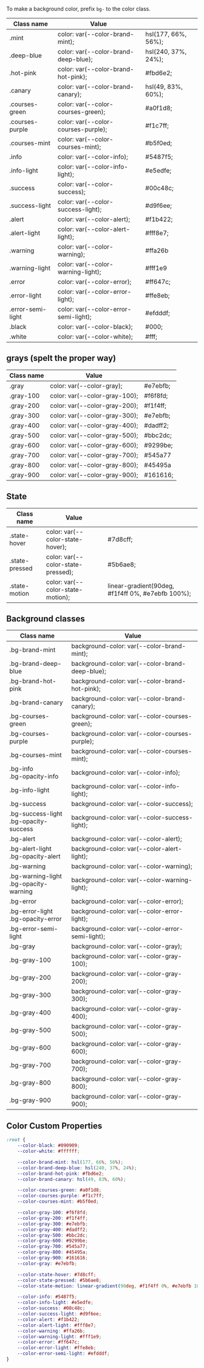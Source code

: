 To make a background color, prefix `bg-` to the color class.

| Class name        | Value                                 |                                                                                      |
| ----------------- | ------------------------------------- | ------------------------------------------------------------------------------------ |
| .mint             | color: var(--color-brand-mint);       | <span class="bg-mint py-3 flex justify-center">hsl(177, 66%, 56%);</span>            |
| .deep-blue        | color: var(--color-brand-deep-blue);  | <span class="bg-deep-blue py-3 white flex justify-center">hsl(240, 37%, 24%);</span> |
| .hot-pink         | color: var(--color-brand-hot-pink);   | <span class="bg-hot-pink py-3 flex justify-center">#fbd6e2;</span>                   |
| .canary           | color: var(--color-brand-canary);     | <span class="bg-canary py-3 flex justify-center">hsl(49, 83%, 60%);</span>           |
| .courses-green    | color: var(--color-courses-green);    | <span class="bg-courses-green py-3 flex justify-center">#a0f1d8;</span>              |
| .courses-purple   | color: var(--color-courses-purple);   | <span class="bg-courses-purple py-3 flex justify-center">#f1c7ff;</span>             |
| .courses-mint     | color: var(--color-courses-mint);     | <span class="bg-courses-mint py-3 flex justify-center">#b5f0ed;</span>               |
| .info             | color: var(--color-info);             | <span class="bg-info py-3 flex justify-center">#5487f5;</span>                       |
| .info-light       | color: var(--color-info-light);       | <span class="bg-info-light py-3 flex justify-center">#e5edfe;</span>                 |
| .success          | color: var(--color-success);          | <span class="bg-success py-3 flex justify-center">#00c48c;</span>                    |
| .success-light    | color: var(--color-success-light);    | <span class="bg-success-light py-3 flex justify-center">#d9f6ee;</span>              |
| .alert            | color: var(--color-alert);            | <span class="bg-alert py-3 flex justify-center">#f1b422;</span>                      |
| .alert-light      | color: var(--color-alert-light);      | <span class="bg-alert-light py-3 flex justify-center">#fff8e7;</span>                |
| .warning          | color: var(--color-warning);          | <span class="bg-warning py-3 flex justify-center">#ffa26b</span>                     |
| .warning-light    | color: var(--color-warning-light);    | <span class="bg-warning-light py-3 flex justify-center">#fff1e9</span>               |
| .error            | color: var(--color-error);            | <span class="bg-error py-3 flex justify-center">#ff647c;</span>                      |
| .error-light      | color: var(--color-error-light);      | <span class="bg-error-light py-3 flex justify-center">#ffe8eb;</span>                |
| .error-semi-light | color: var(--color-error-semi-light); | <span class="bg-error-semi-light py-3 flex justify-center">#efdddf;</span>           |
| .black            | color: var(--color-black);            | <span class="bg-black py-3 flex justify-center white">#000;</span>                   |
| .white            | color: var(--color-white);            | <span class="bg-white py-3 flex justify-center">#fff;</span>                         |

## grays (spelt the proper way)

| Class name | Value                         |                                                                               |
| ---------- | ----------------------------- | ----------------------------------------------------------------------------- |
| .gray      | color: var(--color-gray);     | <span class="bg-gray py-3 px-3 flex justify-center">#e7ebfb;</span>           |
| .gray-100  | color: var(--color-gray-100); | <span class="bg-gray-100 py-3 px-3 flex justify-center">#f6f8fd;</span>       |
| .gray-200  | color: var(--color-gray-200); | <span class="bg-gray-200 py-3 px-3 flex justify-center">#f1f4ff;</span>       |
| .gray-300  | color: var(--color-gray-300); | <span class="bg-gray-300 py-3 px-3 flex justify-center">#e7ebfb;</span>       |
| .gray-400  | color: var(--color-gray-400); | <span class="bg-gray-400 py-3 px-3 flex justify-center">#dadff2;</span>       |
| .gray-500  | color: var(--color-gray-500); | <span class="bg-gray-500 py-3 px-3 flex justify-center">#bbc2dc;</span>       |
| .gray-600  | color: var(--color-gray-600); | <span class="bg-gray-600 py-3 px-3 flex justify-center white">#9299be;</span> |
| .gray-700  | color: var(--color-gray-700); | <span class="bg-gray-700 py-3 px-3 flex justify-center white">#545a77</span>  |
| .gray-800  | color: var(--color-gray-800); | <span class="bg-gray-800 py-3 px-3 flex justify-center white">#45495a</span>  |
| .gray-900  | color: var(--color-gray-900); | <span class="bg-gray-900 py-3 px-3 flex justify-center white">#161616;</span> |

## State

| Class name     | Value                              |                                                                                                                         |
| -------------- | ---------------------------------- | ----------------------------------------------------------------------------------------------------------------------- |
| .state-hover   | color: var(--color-state-hover);   | <span class="docs-state-hover py-3 px-3 flex justify-center ">#7d8cff;</span>                                           |
| .state-pressed | color: var(--color-state-pressed); | <span class="docs-state-pressed py-3 px-3 flex justify-center">#5b6ae8;</span>                                          |
| .state-motion  | color: var(--color-state-motion);  | <span class="docs-state-motion py-3 px-3 flex justify-center ">linear-gradient(90deg, #f1f4ff 0%, #e7ebfb 100%);</span> |

## Background classes

| Class name                                | Value                                            |
| ----------------------------------------- | ------------------------------------------------ |
| .bg-brand-mint                            | background-color: var(--color-brand-mint);       |
| .bg-brand-deep-blue                       | background-color: var(--color-brand-deep-blue);  |
| .bg-brand-hot-pink                        | background-color: var(--color-brand-hot-pink);   |
| .bg-brand-canary                          | background-color: var(--color-brand-canary);     |
| .bg-courses-green                         | background-color: var(--color-courses-green);    |
| .bg-courses-purple                        | background-color: var(--color-courses-purple);   |
| .bg-courses-mint                          | background-color: var(--color-courses-mint);     |
| .bg-info<br/>.bg-opacity-info             | background-color: var(--color-info);             |
| .bg-info-light                            | background-color: var(--color-info-light);       |
| .bg-success                               | background-color: var(--color-success);          |
| .bg-success-light<br/>.bg-opacity-success | background-color: var(--color-success-light);    |
| .bg-alert                                 | background-color: var(--color-alert);            |
| .bg-alert-light<br/>.bg-opacity-alert     | background-color: var(--color-alert-light);      |
| .bg-warning                               | background-color: var(--color-warning);          |
| .bg-warning-light<br/>.bg-opacity-warning | background-color: var(--color-warning-light);    |
| .bg-error                                 | background-color: var(--color-error);            |
| .bg-error-light<br/>.bg-opacity-error     | background-color: var(--color-error-light);      |
| .bg-error-semi-light                      | background-color: var(--color-error-semi-light); |
| .bg-gray                                  | background-color: var(--color-gray);             |
| .bg-gray-100                              | background-color: var(--color-gray-100);         |
| .bg-gray-200                              | background-color: var(--color-gray-200);         |
| .bg-gray-300                              | background-color: var(--color-gray-300);         |
| .bg-gray-400                              | background-color: var(--color-gray-400);         |
| .bg-gray-500                              | background-color: var(--color-gray-500);         |
| .bg-gray-600                              | background-color: var(--color-gray-600);         |
| .bg-gray-700                              | background-color: var(--color-gray-700);         |
| .bg-gray-800                              | background-color: var(--color-gray-800);         |
| .bg-gray-900                              | background-color: var(--color-gray-900);         |

## Color Custom Properties

```css
:root {
	--color-black: #090909;
	--color-white: #ffffff;

	--color-brand-mint: hsl(177, 66%, 56%);
	--color-brand-deep-blue: hsl(240, 37%, 24%);
	--color-brand-hot-pink: #fbd6e2;
	--color-brand-canary: hsl(49, 83%, 60%);

	--color-courses-green: #a0f1d8;
	--color-courses-purple: #f1c7ff;
	--color-courses-mint: #b5f0ed;

	--color-gray-100: #f6f8fd;
	--color-gray-200: #f1f4ff;
	--color-gray-300: #e7ebfb;
	--color-gray-400: #dadff2;
	--color-gray-500: #bbc2dc;
	--color-gray-600: #9299be;
	--color-gray-700: #545a77;
	--color-gray-800: #45495a;
	--color-gray-900: #161616;
	--color-gray: #e7ebfb;

	--color-state-hover: #7d8cff;
	--color-state-pressed: #5b6ae8;
	--color-state-motion: linear-gradient(90deg, #f1f4ff 0%, #e7ebfb 100%);

	--color-info: #5487f5;
	--color-info-light: #e5edfe;
	--color-success: #00c48c;
	--color-success-light: #d9f6ee;
	--color-alert: #f1b422;
	--color-alert-light: #fff8e7;
	--color-warning: #ffa26b;
	--color-warning-light: #fff1e9;
	--color-error: #ff647c;
	--color-error-light: #ffe8eb;
	--color-error-semi-light: #efdddf;
}
```
